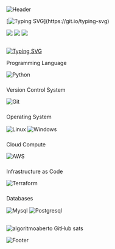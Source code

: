 <!-- Imagem header -->
![Header](https://capsule-render.vercel.app/api?type=waving&height=120&color=gradient&section=header&reversal=true&textBg=false&fontAlign=50&animation=fadeIn)

<!-- Texto de apresentação -->
<!-- Para editar o texto usar URL: https://readme-typing-svg.demolab.com/demo/?size=35&duration=3000&pause=100&color=FFFFFFDF&background=FF165500&width=800&height=100&lines=Hello+World;I%27m+Algoritmo+Aberto!;I%27m+from+Brazil. -->
[![Typing SVG](https://readme-typing-svg.demolab.com?font=Fira+Code&size=35&duration=3000&pause=100&color=FFFFFFDF&background=FF165500&width=800&height=100&lines=Hello+World;I'm+Algoritmo+Aberto!;I'm+from+Brazil.)](https://git.io/typing-svg)

<!-- Redes Sociais -->

<a href="https://www.instagram.com/algoritmoaberto/" target="_blank"><img src="https://img.shields.io/badge/-Instagram-%23E4405F?style=for-the-badge&logo=instagram&logoColor=white" target="_blank"></a>
<a href="https://www.algoritmoaberto.com.br/" target="_blank"><img src="https://img.shields.io/badge/website-000000?style=for-the-badge&logo=About.me&logoColor=white" target="_blank"></a> 
<a href="https://api.whatsapp.com/send?phone=5511947649878" target="_blank"><img src="https://img.shields.io/badge/WhatsApp-25D366?style=for-the-badge&logo=whatsapp&logoColor=white" target="_blank"></a> 
<!-- <a href = "mailto:atendimento@algoritmoaberto.com.br"><img src="https://img.shields.io/badge/-Gmail-%23333?style=for-the-badge&logo=gmail&logoColor=white" target="_blank"></a> -->

##

<!-- Texto -->
<!-- Para editar o texto usar URL: https://readme-typing-svg.demolab.com/demo/?size=35&duration=3000&pause=100&color=FFFFFFDF&background=FF165500&width=800&height=100&lines=Follow+us+to+learn+IT+engineering -->
[![Typing SVG](https://readme-typing-svg.demolab.com?font=Fira+Code&size=35&duration=3000&pause=100&color=FFFFFFDF&background=FF165500&width=800&height=100&lines=Follow+us+to+learn+IT+engineering)](https://git.io/typing-svg)

<!-- Tecnologias -->
<!-- Pegar logo na URL: https://github.com/alexandresanlim/Badges4-README.md-Profile -->

<p>Programming Language</p>
<img align="center" alt="Python" src="https://img.shields.io/badge/Python-3776AB?style=for-the-badge&logo=python&logoColor=white">

###
<p>Version Control System</p>
<img align="center" alt="Git" src="https://img.shields.io/badge/GIT-E44C30?style=for-the-badge&logo=git&logoColor=white">
<!-- <img align="center" alt="GitHub" src="https://img.shields.io/badge/GitHub-100000?style=for-the-badge&logo=github&logoColor=white"> -->

###
<p>Operating System</p>
<img align="center" alt="Linux" src="https://img.shields.io/badge/Linux-FCC624?style=for-the-badge&logo=linux&logoColor=black">
<img align="center" alt="Windows" src="https://img.shields.io/badge/Windows-0078D6?style=for-the-badge&logo=windows&logoColor=white">

###
<p>Cloud Compute</p> 
<img align="center" alt="AWS" src="https://img.shields.io/badge/Amazon_AWS-FF9900?style=for-the-badge&logo=amazonaws&logoColor=white">

###
<p>Infrastructure as Code</p> 
<img align="center" alt="Terraform" src="https://img.shields.io/badge/Terraform-7B42BC?style=for-the-badge&logo=terraform&logoColor=white">

###
<p>Databases</p>
<img align="center" alt="Mysql" src="https://img.shields.io/badge/MySQL-005C84?style=for-the-badge&logo=mysql&logoColor=white">
<img align="center" alt="Postgresql" src="https://img.shields.io/badge/PostgreSQL-316192?style=for-the-badge&logo=postgresql&logoColor=white">

##

![algoritmoaberto GitHub sats](https://github-readme-stats.vercel.app/api?username=algoritmoaberto&theme=radical)

<!-- Contador de visitates -->
<!-- <div align="center">
    <br><p align="centre"><b>Visitors Count</b></p>  
    <p align="center"><img align="center" src="https://profile-counter.glitch.me/{algoritmoaberto}/count.svg" /></p> 
    <br>
</div> -->

<!-- Imagem Footer -->
![Footer](https://capsule-render.vercel.app/api?type=waving&height=120&color=gradient&section=footer&reversal=true&textBg=false&fontAlign=50&animation=fadeIn)
